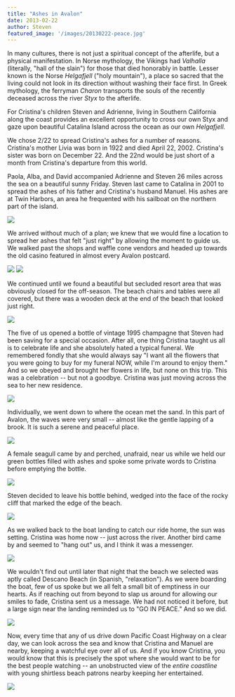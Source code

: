 ```yaml
---
title: "Ashes in Avalon"
date: 2013-02-22
author: Steven
featured_image: '/images/20130222-peace.jpg'
---
```



In many cultures, there is not just a spiritual concept of the afterlife, but a physical manifestation. In Norse mythology, the Vikings had _Valhalla_ (literally, "hall of the slain") for those that died honorably in battle. Lesser known is the Norse _Helgafjell_ ("holy mountain"), a place so sacred that the living could not look in its direction without washing their face first. In Greek mythology, the ferryman _Charon_ transports the souls of the recently deceased across the river _Styx_ to the afterlife.

For Cristina's children Steven and Adrienne, living in Southern California along the coast provides an excellent opportunity to cross our own Styx and gaze upon beautiful Catalina Island across the ocean as our own _Helgafjell._

We chose 2/22 to spread Cristina's ashes for a number of reasons. Cristina's mother Livia was born in 1922 and died April 22, 2002. Cristina's sister was born on December 22. And the 22nd would be just short of a month from Cristina's departure from this world.

Paola, Alba, and David accompanied Adrienne and Steven 26 miles across the sea on a beautiful sunny Friday. Steven last came to Catalina in 2001 to spread the ashes of his father and Cristina's husband Manuel. His ashes are at Twin Harbors, an area he frequented with his sailboat on the northern part of the island.

![](/images/20130222-map.jpg)

We arrived without much of a plan; we knew that we would fine a location to spread her ashes that felt "just right" by allowing the moment to guide us. We walked past the shops and waffle cone vendors and headed up towards the old casino featured in almost every Avalon postcard. 

![](/images/20130222-group.jpg)
![](/images/20130222-grouppano.jpg)

We continued until we found a beautiful but secluded resort area that was obviously closed for the off-season. The beach chairs and tables were all covered, but there was a wooden deck at the end of the beach that looked just right.

![](/images/20130222-pano.jpg)


The five of us opened a bottle of vintage 1995 champagne that Steven had been saving for a special occasion. After all, one thing Cristina taught us all is to celebrate life and she absolutely hated a typical funeral. We remembered fondly that she would always say "I want all the flowers that you were going to buy for my funeral NOW, while I'm around to enjoy them." And so we obeyed and brought her flowers in life, but none on this trip. This was a celebration -- but not a goodbye. Cristina was just moving across the sea to her new residence.

![](/images/20130222-champagne.jpg)

Individually, we went down to where the ocean met the sand. In this part of Avalon, the waves were very small -- almost like the gentle lapping of a brook. It is such a serene and peaceful place. 

![](/images/20130222-rocks.jpg)

A female seagull came by and perched, unafraid, near us while we held our green bottles filled with ashes and spoke some private words to Cristina before emptying the bottle. 

![](/images/20130222-bird.jpg)

Steven decided to leave his bottle behind, wedged into the face of the rocky cliff that marked the edge of the beach.

![](/images/20130222-bottle.jpg)

As we walked back to the boat landing to catch our ride home, the sun was setting. Cristina was home now -- just across the river. Another bird came by and seemed to "hang out" us, and I think it was a messenger.

![](/images/20130222-casino.jpg)

We wouldn't find out until later that night that the beach we selected was aptly called Descano Beach (in Spanish, "relaxation"). As we were boarding the boat, few of us spoke but we all felt a small bit of emptiness in our hearts. As if reaching out from beyond to slap us around for allowing our smiles to fade, Cristina sent us a message. We had not noticed it before, but a large sign near the landing reminded us to "GO IN PEACE." And so we did.

![](/images/20130222-peace.jpg)

Now, every time that any of us drive down Pacific Coast Highway on a clear day, we can look across the sea and know that Cristina and Manuel are nearby, keeping a watchful eye over all of us. And if you know Cristina, you would know that this is precisely the spot where she would want to be for the best people watching -- an unobstructed view of the _entire coastline_ with young shirtless beach patrons nearby keeping her entertained.


![](/images/20130222-aerial.jpg)